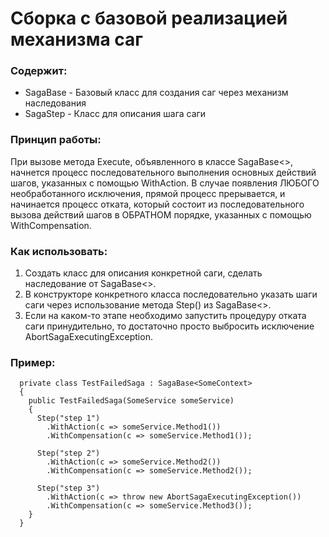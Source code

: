 ﻿# Сборка с базовой реализацией механизма саг

### Содержит:
*  SagaBase - Базовый класс для создания саг через механизм наследования
*  SagaStep - Класс для описания шага саги

### Принцип работы:
При вызове метода Execute, объявленного в классе SagaBase<>, начнется процесс последовательного выполнения основных действий шагов, указанных с помощью WithAction.
В случае появления ЛЮБОГО необработанного исключения, прямой процесс прерывается, и начинается процесс отката, который состоит из последовательного вызова действий шагов в ОБРАТНОМ порядке, указанных с помощью WithCompensation.

### Как использовать:
1. Создать класс для описания конкретной саги, сделать наследование от SagaBase<>.
2. В конструкторе конкретного класса последовательно указать шаги саги через использование метода Step() из SagaBase<>.
3. Если на каком-то этапе необходимо запустить процедуру отката саги принудительно, то достаточно просто выбросить исключение AbortSagaExecutingException.

### Пример:

      private class TestFailedSaga : SagaBase<SomeContext>
      {
        public TestFailedSaga(SomeService someService)
        {
          Step("step 1")
            .WithAction(c => someService.Method1())
            .WithCompensation(c => someService.Method1());

          Step("step 2")
            .WithAction(c => someService.Method2())
            .WithCompensation(c => someService.Method2());

          Step("step 3")
            .WithAction(c => throw new AbortSagaExecutingException())
            .WithCompensation(c => someService.Method3());
        }
      }
